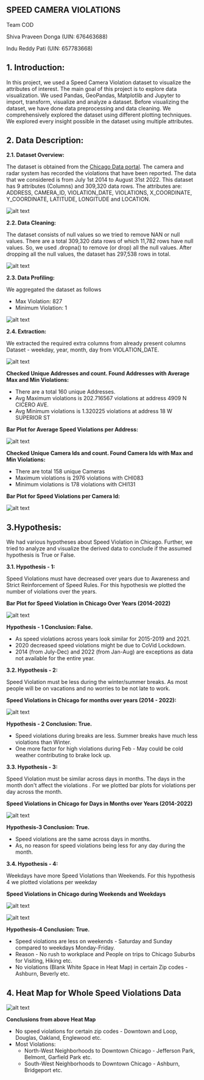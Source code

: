 ## **SPEED CAMERA VIOLATIONS**
  
Team COD
  
Shiva Praveen Donga (UIN: 676463688)
  
Indu Reddy Pati (UIN: 657783668)

## 1. **Introduction:**
  
In this project, we used a Speed Camera Violation dataset to visualize the attributes of interest. The main goal of this project is to explore data visualization. We used Pandas, GeoPandas, Matplotlib and Jupyter to import, transform, visualize and analyze a dataset. Before visualizing the dataset, we have done data preprocessing and data cleaning. We comprehensively explored the dataset using different plotting techniques. We explored every insight possible in the dataset using multiple attributes.

## 2. **Data Description:**

**2.1. Dataset Overview:**

The dataset is obtained from the [Chicago Data portal](https://data.cityofchicago.org/Transportation/Speed-Camera-Violations/hhkd-xvj4). The camera and radar system has recorded the violations that have been reported. The data that we considered is from July 1st 2014 to August 31st 2022. This dataset has 9 attributes (Columns) and 309,320 data rows. The attributes are: ADDRESS, CAMERA\_ID, VIOLATION\_DATE, VIOLATIONS, X\_COORDINATE, Y\_COORDINATE, LATITUDE, LONGITUDE and LOCATION.

![alt text](https://github.com/uic-vis/project-1-team-cod/blob/main/images/Initial_DF.png?raw=true)

**2.2. Data Cleaning:**

The dataset consists of null values so we tried to remove NAN or null values. There are a total 309,320 data rows of which 11,782 rows have null values. So, we used .dropna() to remove (or drop) all the null values. After dropping all the null values, the dataset has 297,538 rows in total.

![alt text](https://github.com/uic-vis/project-1-team-cod/blob/main/images/Clean_DF.png?raw=true)

**2.3. Data Profiling:**

We aggregated the dataset as follows

- Max Violation: 827
- Minimum Violation: 1

![alt text](https://github.com/uic-vis/project-1-team-cod/blob/main/images/Describe.png?raw=true)

**2.4. Extraction:**

We extracted the required extra columns from already present columns Dataset - weekday, year, month, day from VIOLATION\_DATE.

![alt text](https://github.com/uic-vis/project-1-team-cod/blob/main/images/WeekDay_DF.png?raw=true)

**Checked Unique Addresses and count. Found Addresses with Average Max and Min Violations:**

- There are a total 160 unique Addresses.
- Avg Maximum violations is 202.716567 violations at address 4909 N CICERO AVE.
- Avg Minimum violations is 1.320225 violations at address 18 W SUPERIOR ST

**Bar Plot for Average Speed Violations per Address:**

![alt text](https://github.com/uic-vis/project-1-team-cod/blob/main/images/SpeedViolations_Address.png?raw=true)

**Checked Unique Camera Ids and count. Found Camera Ids with Max and Min Violations:**

- There are total 158 unique Cameras
- Maximum violations is 2976 violations with CHI083
- Minimum violations is 178 violations with CHI131

**Bar Plot for Speed Violations per Camera Id:**

![alt text](https://github.com/uic-vis/project-1-team-cod/blob/main/images/SpeedViolations_CameraId.png?raw=true)

## **3.Hypothesis:**

We had various hypotheses about Speed Violation in Chicago. Further, we tried to analyze and visualize the derived data to conclude if the assumed hypothesis is True or False.

**3.1. Hypothesis - 1:**

Speed Violations must have decreased over years due to Awareness and Strict Reinforcement of Speed Rules. For this hypothesis we plotted the number of violations over the years.

**Bar Plot for Speed Violation in Chicago Over Years (2014-2022)**

![alt text](https://github.com/uic-vis/project-1-team-cod/blob/main/images/Bar_Year.png?raw=true)

**Hypothesis - 1 Conclusion: False.**

- As speed violations across years look similar for 2015-2019 and 2021.
- 2020 decreased speed violations might be due to CoVid Lockdown.
- 2014 (from July-Dec) and 2022 (from Jan-Aug) are exceptions as data not available for the entire year.

**3.2. Hypothesis - 2:**

Speed Violation must be less during the winter/summer breaks. As most people will be on vacations and no worries to be not late to work.

**Speed Violations in Chicago for months over years (2014 - 2022):**

![alt text](https://github.com/uic-vis/project-1-team-cod/blob/main/images/Bar_Months.png?raw=true)

**Hypothesis - 2 Conclusion: True.**

- Speed violations during breaks are less. Summer breaks have much less violations than Winter.
- One more factor for high violations during Feb - May could be cold weather contributing to brake lock up.

**3.3. Hypothesis - 3:**

Speed Violation must be similar across days in months. The days in the month don't affect the violations . For we plotted bar plots for violations per day across the month.

**Speed Violations in Chicago for Days in Months over Years (2014-2022)**

![alt text](https://github.com/uic-vis/project-1-team-cod/blob/main/images/Bar_Days.png?raw=true)

**Hypothesis-3 Conclusion: True.**

- Speed violations are the same across days in months.
- As, no reason for speed violations being less for any day during the month.

**3.4. Hypothesis - 4:**

Weekdays have more Speed Violations than Weekends. For this hypothesis 4 we plotted violations per weekday

**Speed Violations in Chicago during Weekends and Weekdays**

![alt text](https://github.com/uic-vis/project-1-team-cod/blob/main/images/Bar_Week.png?raw=true)

![alt text](https://github.com/uic-vis/project-1-team-cod/blob/main/images/HeatMap_Week.png?raw=true)

**Hypothesis-4 Conclusion: True.**

- Speed violations are less on weekends - Saturday and Sunday compared to weekdays Monday-Friday.
- Reason - No rush to workplace and People on trips to Chicago Suburbs for Visiting, Hiking etc.
- No violations (Blank White Space in Heat Map) in certain Zip codes - Ashburn, Beverly etc.

## **4. Heat Map for Whole Speed Violations Data**

![alt text](https://github.com/uic-vis/project-1-team-cod/blob/main/images/HeatMap_SpeedViolations.png?raw=true)

**Conclusions from above Heat Map**

- No speed violations for certain zip codes - Downtown and Loop, Douglas, Oakland, Englewood etc.
- Most Violations:
  - North-West Neighborhoods to Downtown Chicago - Jefferson Park, Belmont, Garfield Park etc.
  - South-West Neighborhoods to Downtown Chicago - Ashburn, Bridgeport etc.
